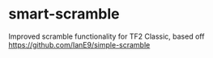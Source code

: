 # smart-scramble
Improved scramble functionality for TF2 Classic, based off https://github.com/IanE9/simple-scramble
